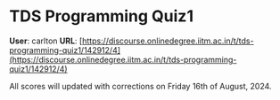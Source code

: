# TDS Programming Quiz1

**User**: carlton
**URL**: [https://discourse.onlinedegree.iitm.ac.in/t/tds-programming-quiz1/142912/4](https://discourse.onlinedegree.iitm.ac.in/t/tds-programming-quiz1/142912/4)

All scores will updated with corrections on Friday 16th of August, 2024.
